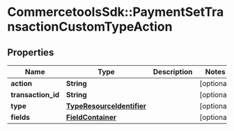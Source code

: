 # CommercetoolsSdk::PaymentSetTransactionCustomTypeAction

## Properties
Name | Type | Description | Notes
------------ | ------------- | ------------- | -------------
**action** | **String** |  | [optional] 
**transaction_id** | **String** |  | [optional] 
**type** | [**TypeResourceIdentifier**](TypeResourceIdentifier.md) |  | [optional] 
**fields** | [**FieldContainer**](FieldContainer.md) |  | [optional] 

